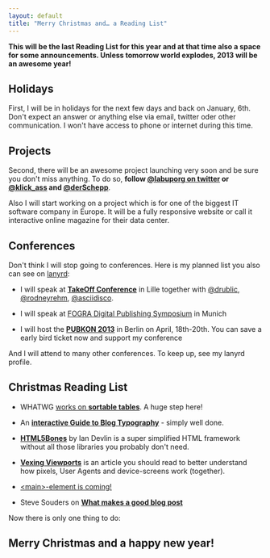 ```yaml
---
layout: default
title: "Merry Christmas and… a Reading List"
---
```



**This will be the last Reading List for this year and at that time also a space for some announcements. Unless tomorrow world explodes, 2013 will be an awesome year!**

## Holidays

First, I will be in holidays for the next few days and back on January, 6th.  
Don't expect an answer or anything else via email, twitter oder other communication. I won't have access to phone or internet during this time.

## Projects

Second, there will be an awesome project launching very soon and be sure you don't miss anything. To do so, **follow [@labuporg on twitter](https://twitter.com/labuporg) or [@klick_ass](https://twitter.com/klick_ass) and [@derSchepp](https://twitter.com/derSchepp)**.

Also I will start working on a project which is for one of the biggest IT software company in Europe. It will be a fully responsive website or call it interactive online magazine for their data center.

## Conferences

Don't think I will stop going to conferences. Here is my planned list you also can see on [lanyrd](http://lanyrd.com/profile/anselmhannemann/future/):

- I will speak at **[TakeOff Conference](http://takeoffconf.com/)** in Lille together with [@drublic](https://twitter.com/drublic), [@rodneyrehm](https://twitter.com/rodneyrehm), [@asciidisco](https://twitter.com/asciidisco).

- I will speak at [FOGRA Digital Publishing Symposium](http://www.fogra.org/fogra-veranstaltungen/schulungen/dps-deu/) in Munich

- I will host the **[PUBKON 2013](http://2013.pubkon.eu/)** in Berlin on April, 18th-20th. You can save a early bird ticket now and support my conference

And I will attend to many other conferences. To keep up, see my lanyrd profile.

## Christmas Reading List

- WHATWG [works on **sortable tables**](http://www.whatwg.org/specs/web-apps/current-work/temp). A huge step here!

- An **[interactive Guide to Blog Typography](http://www.kaikkonendesign.fi/typography/)** - simply well done.

- **[HTML5Bones](http://html5bones.com/)** by Ian Devlin is a super simplified HTML framework without all those libraries you probably don't need.

- **[Vexing Viewports](http://www.alistapart.com/articles/vexing-viewports/)** is an article you should read to better understand how pixels, User Agents and device-screens work (together).

- [&lt;main&gt;-element is coming!](http://www.w3.org/TR/2012/WD-html-main-element-20121217/)

- Steve Souders on **[What makes a good blog post](http://www.stevesouders.com/blog/2012/12/14/a-good-blog-post/)**

Now there is only one thing to do:

## Merry Christmas and a happy new year!